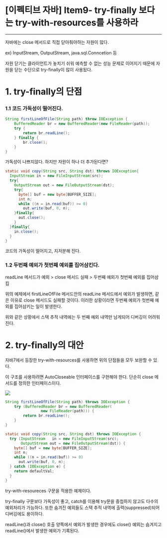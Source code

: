 # [이펙티브 자바] Item9- try-finally 보다는 try-with-resources를 사용하라

---

자바에는 close 메서드로 직접 닫아줘야하는 자원이 많다.

ex) InputStream, OutputStream, java.sql.Conncetion 등

자원 닫기는 클라이언트가 놓치기 쉬워 예측할 수 없는 성능 문제로 이어지기 때문에 자원을 닫는 수단으로 try-finally이 많이 사용됬다.

# 1. try-finally의 단점

### 1.1 코드 가독성이 떨어진다.

```java
String firstLineOfFile(String path) throw IOException {
    BufferedReader br = new BufferedReader(new FileReader(path));
    try {
        return br.readLine();
    } finally {
        br.close();
    }
}
```

가독성이 나쁘지않다. 하지만 자원이 하나 더 추가된다면?

```java
static void copy(String src, String dst) throws IOException{
  InputStream in = new FileInputStream(src);
  try{
    OutputStream out = new FileOutputStream(dst);
    try{
      byte[] buf = new byte[BUFFER_SIZE];
      int n;
      while ((n = in.read(buf)) >= 0)
        out.write(buf, 0, n);
    }finally{
      out.close();
    }
  }finally{
    in.close();
  }
}
```

코드의 가독성이 떨어지고, 지저분해 진다.

### 1.2 두번째 예외가 첫번째 예외를 집어삼킨다.

readLine 메서드가 예외 > close 메서드 실패 > 두번째 예외가 첫번째 예외를 집어삼킴

위의 예제에서 firstLineOfFile 메서드안의 readLine 메서드에서 예외가 발생하면, 같은 이유로 close 메서드도 실패할 것이다. 이러한 상황이라면 두번째 예외가 첫번째 예외를 집어삼키는 일이 발생한다. 

위와 같은 상황에서 스택 추적 내역에는 두 번째 예외 내역만 남게되어 디버깅이 어려워진다.

# 2. try-finally의 대안

자바7에서 등장한 try-with-resources를 사용하면 위의 단점들을 모두 보완할 수 있다. 

이 구조를 사용하려면 AutoCloseable 인터페이스를 구현해야 한다. 단순히 close 메서드를 정의한 인터페이스이다.

![](https://s3.us-west-2.amazonaws.com/secure.notion-static.com/83174fcc-2a92-44f5-92e2-538a329c96c7/Untitled.png?X-Amz-Algorithm=AWS4-HMAC-SHA256&X-Amz-Credential=AKIAT73L2G45O3KS52Y5%2F20210109%2Fus-west-2%2Fs3%2Faws4_request&X-Amz-Date=20210109T094926Z&X-Amz-Expires=86400&X-Amz-Signature=93f2cafebea21b856e1e5e9362e69798d5e12402461f5d06c3f197358482e0fc&X-Amz-SignedHeaders=host&response-content-disposition=filename%20%3D%22Untitled.png%22)

```java
String firstLineOfFile(String path) throws IOException {
    try (BufferedReader br = new BufferedReader(
	    		new FileReader(path))) {
        return br.readLine();
    }
}
```

```java
static void copy(String src, String dst) throws IOException {
  try (InputStream   in = new FileInputStream(src);
       OutputStream out = new FileOutputStream(dst)) {
    byte[] buf = new byte[BUFFER_SIZE];
    int n;
    while ((n = in.read(buf)) >= 0)
      out.write(buf, 0, n);
  } catch (IOException e) {
    return defaultVal;
  }
}
```

try-with-resoureces 구문을 적용한 예제이다.

try-finally 구문보다 가독성이 좋고, catch를 이용해 try문을 중첩하지 않고도 다수의 예외처리가 가능하다. 또한 숨겨진 예외들도 스택 추적 내역에 출력(suppressed)되어 디버깅에도 용이하다.

readLine()과 close() 호출 양쪽에서 예외가 발생한 경우에도 close() 예외는 숨겨지고 readLine()에서 발생한 예외가 기록된다.